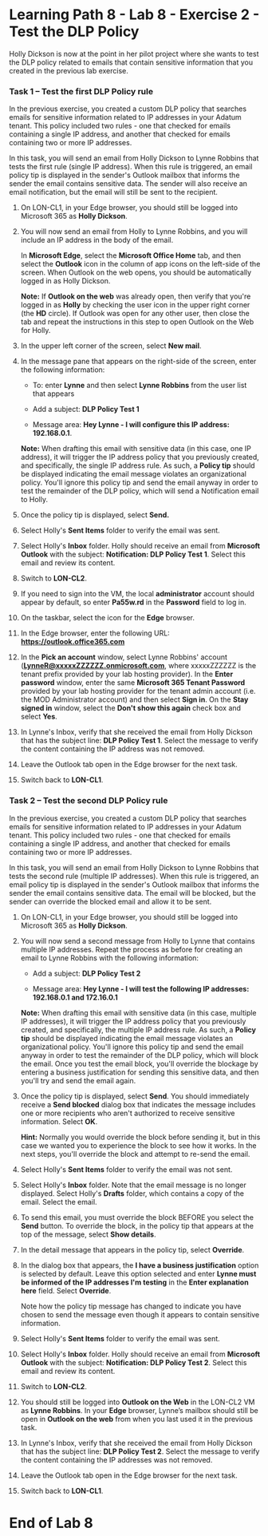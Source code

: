 # Learning Path 8 - Lab 8 - Exercise 2 - Test the DLP Policy

Holly Dickson is now at the point in her pilot project where she wants to test the DLP policy related to emails that contain sensitive information that you created in the previous lab exercise. 

### Task 1 – Test the first DLP Policy rule

In the previous exercise, you created a custom DLP policy that searches emails for sensitive information related to IP addresses in your Adatum tenant. This policy included two rules - one that checked for emails containing a single IP address, and another that checked for emails containing two or more IP addresses. 

In this task, you will send an email from Holly Dickson to Lynne Robbins that tests the first rule (single IP address). When this rule is triggered, an email policy tip is displayed in the sender's Outlook mailbox that informs the sender the email contains sensitive data. The sender will also receive an email notification, but the email will still be sent to the recipient.

1. On LON-CL1, in your Edge browser, you should still be logged into Microsoft 365 as **Holly Dickson**. 

2. You will now send an email from Holly to Lynne Robbins, and you will include an IP address in the body of the email. <br/>

	In **Microsoft Edge**, select the **Microsoft Office Home** tab, and then select the **Outlook** icon in the column of app icons on the left-side of the screen. When Outlook on the web opens, you should be automatically logged in as Holly Dickson.  <br/>

	**Note:** If **Outlook on the web** was already open, then verify that you're logged in as **Holly** by checking the user icon in the upper right corner (the **HD** circle). If Outlook was open for any other user, then close the tab and repeat the instructions in this step to open Outlook on the Web for Holly.

3. In the upper left corner of the screen, select **New mail**. 

4. In the message pane that appears on the right-side of the screen, enter the following information:

	- To: enter **Lynne** and then select **Lynne Robbins** from the user list that appears

	- Add a subject: **DLP Policy Test 1**

	- Message area: **Hey Lynne - I will configure this IP address: 192.168.0.1**. 

	**Note:** When drafting this email with sensitive data (in this case, one IP address), it will trigger the IP address policy that you previously created, and specifically, the single IP address rule. As such, a **Policy tip** should be displayed indicating the email message violates an organizational policy. You'll ignore this policy tip and send the email anyway in order to test the remainder of the DLP policy, which will send a Notification email to Holly.

5. Once the policy tip is displayed, select **Send.**

6. Select Holly's **Sent Items** folder to verify the email was sent.

7. Select Holly's **Inbox** folder. Holly should receive an email from **Microsoft Outlook** with the subject: **Notification: DLP Policy Test 1**. Select this email and review its content. 

8. Switch to **LON-CL2**. 

9. If you need to sign into the VM, the local **administrator** account should appear by default, so enter **Pa55w.rd** in the **Password** field to log in. 

10. On the taskbar, select the icon for the **Edge** browser.

11. In the Edge browser, enter the following URL: **https://outlook.office365.com**

12. In the **Pick an account** window, select Lynne Robbins' account (**LynneR@xxxxxZZZZZZ.onmicrosoft.com**, where xxxxxZZZZZZ is the tenant prefix provided by your lab hosting provider). In the **Enter password** window, enter the same **Microsoft 365 Tenant Password** provided by your lab hosting provider for the tenant admin account (i.e. the MOD Administrator account) and then select **Sign in**. On the **Stay signed in** window, select the **Don't show this again** check box and select **Yes**.

13. In Lynne's Inbox, verify that she received the email from Holly Dickson that has the subject line: **DLP Policy Test 1**. Select the message to verify the content containing the IP address was not removed. 

14. Leave the Outlook tab open in the Edge browser for the next task.

15. Switch back to **LON-CL1**.

	
### Task 2 – Test the second DLP Policy rule

In the previous exercise, you created a custom DLP policy that searches emails for sensitive information related to IP addresses in your Adatum tenant. This policy included two rules - one that checked for emails containing a single IP address, and another that checked for emails containing two or more IP addresses. 
	
In this task, you will send an email from Holly Dickson to Lynne Robbins that tests the second rule (multiple IP addresses). When this rule is triggered, an email policy tip is displayed in the sender's Outlook mailbox that informs the sender the email contains sensitive data. The email will be blocked, but the sender can override the blocked email and allow it to be sent.  

1. On LON-CL1, in your Edge browser, you should still be logged into Microsoft 365 as **Holly Dickson**. 
	
2. You will now send a second message from Holly to Lynne that contains multiple IP addresses. Repeat the process as before for creating an email to Lynne Robbins with the following information: 

	- Add a subject: **DLP Policy Test 2**

	- Message area: **Hey Lynne - I will test the following IP addresses: 192.168.0.1 and 172.16.0.1**

	**Note:** When drafting this email with sensitive data (in this case, multiple IP addresses), it will trigger the IP address policy that you previously created, and specifically, the multiple IP address rule. As such, a **Policy tip** should be displayed indicating the email message violates an organizational policy. You'll ignore this policy tip and send the email anyway in order to test the remainder of the DLP policy, which will block the email. Once you test the email block, you'll override the blockage by entering a business justification for sending this sensitive data, and then you'll try and send the email again.

3. Once the policy tip is displayed, select **Send**. You should immediately receive a **Send blocked** dialog box that indicates the message includes one or more recipients who aren't authorized to receive sensitive information. Select **OK**. <br/>

	**Hint:** Normally you would override the block before sending it, but in this case we wanted you to experience the block to see how it works. In the next steps, you'll override the block and attempt to re-send the email.

4. Select Holly's **Sent Items** folder to verify the email was not sent.

5. Select Holly's **Inbox** folder. Note that the email message is no longer displayed. Select Holly's **Drafts** folder, which contains a copy of the email. Select the email.

6. To send this email, you must override the block BEFORE you select the **Send** button. To override the block, in the policy tip that appears at the top of the message, select **Show details**.

7. In the detail message that appears in the policy tip, select **Override**.

8. In the dialog box that appears, the **I have a business justification** option is selected by default. Leave this option selected and enter **Lynne must be informed of the IP addresses I'm testing** in the **Enter explanation here** field. Select **Override**.	<br/>

	Note how the policy tip message has changed to indicate you have chosen to send the message even though it appears to contain sensitive information.

9. Select Holly's **Sent Items** folder to verify the email was sent.

10. Select Holly's **Inbox** folder. Holly should receive an email from **Microsoft Outlook** with the subject: **Notification: DLP Policy Test 2**. Select this email and review its content.
	
11. Switch to **LON-CL2**. 

12. You should still be logged into **Outlook on the Web** in the LON-CL2 VM as **Lynne Robbins**. In your **Edge** browser, Lynne’s mailbox should still be open in **Outlook on the web** from when you last used it in the previous task.

13. In Lynne's Inbox, verify that she received the email from Holly Dickson that has the subject line: **DLP Policy Test 2**. Select the message to verify the content containing the IP addresses was not removed. 

14. Leave the Outlook tab open in the Edge browser for the next task.

15. Switch back to **LON-CL1**.


# End of Lab 8
